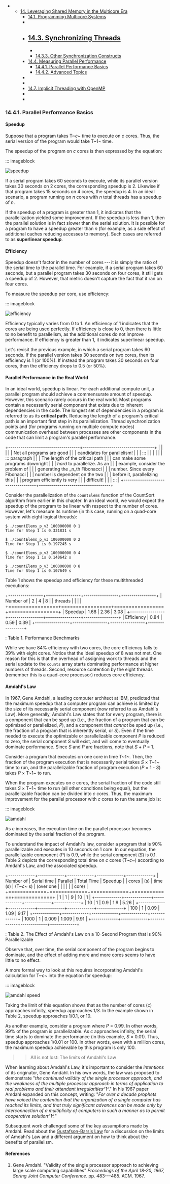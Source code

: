





-   -   [14. Leveraging Shared Memory in the Multicore
        Era]()
        -   [14.1. Programming Multicore
            Systems]()
        -  
        -   [14.3. Synchronizing
            Threads]()
            -  
            -  
            -   [14.3.3. Other Synchronization
                Constructs]()
        -   [14.4. Measuring Parallel
            Performance]()
            -   [14.4.1. Parallel Performance
                Basics]()
            -   [14.4.2. Advanced
                Topics]()
        -  
        -  
        -   [14.7. Implicit Threading with
            OpenMP]()
        -  
        -  















### 14.4.1. Parallel Performance Basics 


#### Speedup 

Suppose that a program takes T~*c*~ time to execute on *c* cores. Thus,
the serial version of the program would take T~1~ time.


The speedup of the program on *c* cores is then expressed by the
equation:


::: imageblock

![speedup](_images/speedup.png)


If a serial program takes 60 seconds to execute, while its parallel
version takes 30 seconds on 2 cores, the corresponding speedup is 2.
Likewise if that program takes 15 seconds on 4 cores, the speedup is 4.
In an ideal scenario, a program running on *n* cores with *n* total
threads has a speedup of *n*.


If the speedup of a program is greater than 1, it indicates that the
parallelization yielded some improvement. If the speedup is less than 1,
then the parallel solution is in fact slower than the serial solution.
It is possible for a program to have a speedup greater than *n* (for
example, as a side effect of additional caches reducing accesses to
memory). Such cases are referred to as **superlinear speedup**.



#### Efficiency 

Speedup doesn't factor in the number of cores --- it is simply the ratio
of the serial time to the parallel time. For example, if a serial
program takes 60 seconds, but a parallel program takes 30 seconds on
four cores, it still gets a speedup of 2. However, that metric doesn't
capture the fact that it ran on four cores.


To measure the speedup per core, use efficiency:


::: imageblock

![efficiency](_images/efficiency.png)


Efficiency typically varies from 0 to 1. An efficiency of 1 indicates
that the cores are being used perfectly. If efficiency is close to 0,
then there is little to no benefit to parallelism, as the additional
cores do not improve performance. If efficiency is greater than 1, it
indicates superlinear speedup.


Let's revisit the previous example, in which a serial program takes 60
seconds. If the parallel version takes 30 seconds on two cores, then its
efficiency is 1 (or 100%). If instead the program takes 30 seconds on
four cores, then the efficiency drops to 0.5 (or 50%).



#### Parallel Performance in the Real World 

In an ideal world, speedup is linear. For each additional compute unit,
a parallel program should achieve a commensurate amount of speedup.
However, this scenario rarely occurs in the real world. Most programs
contain a necessarily serial component that exists due to inherent
dependencies in the code. The longest set of dependencies in a program
is referred to as its **critical path**. Reducing the length of a
program's critical path is an important first step in its
parallelization. Thread synchronization points and (for programs running
on multiple compute nodes) communication overhead between processes are
other components in the code that can limit a program's parallel
performance.



+-----------------------------------+-----------------------------------+
|                                   |                          |
|                                   | Not all programs are good         |
|                                   | candidates for parallelism!       |
|                                   | :::                               |
|                                   |                                   |
|                                   | ::: paragraph                     |
|                                   | The length of the critical path   |
|                                   | can make some programs downright  |
|                                   | *hard* to parallelize. As an      |
|                                   | example, consider the problem of  |
|                                   | generating the \_n_th Fibonacci   |
|                                   | number. Since every Fibonacci     |
|                                   | number is dependent on the two    |
|                                   | before it, parallelizing this     |
|                                   | program efficiently is very       |
|                                   | difficult!                        |
|                                   | :::                               |
+-----------------------------------+-----------------------------------+


Consider the parallelization of the `countElems` function of the
CountSort algorithm from earlier in this chapter. In an ideal world, we
would expect the speedup of the program to be linear with respect to the
number of cores. However, let's measure its runtime (in this case,
running on a quad-core system with eight logical threads):




    $ ./countElems_p_v3 100000000 0 1
    Time for Step 1 is 0.331831 s

    $ ./countElems_p_v3 100000000 0 2
    Time for Step 1 is 0.197245 s

    $ ./countElems_p_v3 100000000 0 4
    Time for Step 1 is 0.140642 s

    $ ./countElems_p_v3 100000000 0 8
    Time for Step 1 is 0.107649 s


Table 1 shows the speedup and efficiency for
these multithreaded executions:


+-----------------+-----------------+-----------------+-----------------+
| Number of       | 2               | 4               | 8               |
| threads         |                 |                 |                 |
+=================+=================+=================+=================+
| Speedup         | 1.68            | 2.36            | 3.08            |
+-----------------+-----------------+-----------------+-----------------+
| Efficiency      | 0.84            | 0.59            | 0.39            |
+-----------------+-----------------+-----------------+-----------------+

: Table 1. Performance Benchmarks

While we have 84% efficiency with two cores, the core efficiency falls
to 39% with eight cores. Notice that the ideal speedup of 8 was not met.
One reason for this is that the overhead of assigning work to threads
and the serial update to the `counts` array starts dominating
performance at higher numbers of threads. Second, resource contention by
the eight threads (remember this is a quad-core processor) reduces core
efficiency.



#### Amdahl's Law 

In 1967, Gene Amdahl, a leading computer architect at IBM, predicted
that the maximum speedup that a computer program can achieve is limited
by the size of its necessarily serial component (now referred to as
Amdahl's Law). More generally, Amdahl's Law states that for every
program, there is a component that can be sped up (i.e., the fraction of
a program that can be optimized or parallelized, *P*), and a component
that *cannot* be sped up (i.e., the fraction of a program that is
inherently serial, or *S*). Even if the time needed to execute the
optimizable or parallelizable component *P* is reduced to zero, the
serial component *S* will exist, and will come to eventually dominate
performance. Since *S* and *P* are fractions, note that *S* + *P* = 1.


Consider a program that executes on one core in time T~1~. Then, the
fraction of the program execution that is necessarily serial takes *S* ×
T~1~ time to run, and the parallelizable fraction of program execution
(*P* = 1 - *S*) takes *P* × T~1~ to run.


When the program executes on *c* cores, the serial fraction of the code
still takes *S* × T~1~ time to run (all other conditions being equal),
but the parallelizable fraction can be divided into *c* cores. Thus, the
maximum improvement for the parallel processor with *c* cores to run the
same job is:


::: imageblock

![amdahl](_images/amdahl.png)


As *c* increases, the execution time on the parallel processor becomes
dominated by the serial fraction of the program.


To understand the impact of Amdahl's law, consider a program that is 90%
parallelizable and executes in 10 seconds on 1 core. In our equation,
the parallelizable component (*P*) is 0.9, while the serial component
(*S*) is 0.1. Table 2 depicts the corresponding total time
on *c* cores (T~*c*~) according to Amdahl's Law, and the associated
speedup.


+-------------+-------------+-------------+-------------+-------------+
| Number of   | Serial time | Parallel    | Total Time  | Speedup     |
| cores       | (s)         | time (s)    | (T~*c*~ s)  | (over one   |
|             |             |             |             | core)       |
+=============+=============+=============+=============+=============+
| 1           | 1           | 9           | 10          | 1           |
+-------------+-------------+-------------+-------------+-------------+
| 10          | 1           | 0.9         | 1.9         | 5.26        |
+-------------+-------------+-------------+-------------+-------------+
| 100         | 1           | 0.09        | 1.09        | 9.17        |
+-------------+-------------+-------------+-------------+-------------+
| 1000        | 1           | 0.009       | 1.009       | 9.91        |
+-------------+-------------+-------------+-------------+-------------+

: Table 2. The Effect of Amdahl's Law on a 10-Second Program that is 90%
Parallelizable

Observe that, over time, the serial component of the program begins to
dominate, and the effect of adding more and more cores seems to have
little to no effect.


A more formal way to look at this requires incorporating Amdahl's
calculation for T~*c*~ into the equation for speedup:


::: imageblock

![amdahl speed](_images/amdahl_speed.png)


Taking the limit of this equation shows that as the number of cores
(*c*) approaches infinity, speedup approaches 1/*S*. In the example
shown in Table 2, speedup approaches 1/0.1, or 10.


As another example, consider a program where *P* = 0.99. In other words,
99% of the program is parallelizable. As *c* approaches infinity, the
serial time starts to dominate the performance (in this example, *S* =
0.01). Thus, speedup approaches 1/0.01 or 100. In other words, even with
a million cores, the maximum speedup achievable by this program is only
100.


>> All is not lost: The limits of Amdahl's Law


When learning about Amdahl's Law, it's important to consider the
*intentions* of its originator, Gene Amdahl. In his own words, the law
was proposed to demonstrate \"*the continued validity of the single
processor approach, and the weakness of the multiple processor approach
in terms of application to real problems and their attendant
irregularities*^1^.\" In his 1967 paper Amdahl expanded on this concept,
writing: \"*For over a decade prophets have voiced the contention that
the organization of a single computer has reached its limits, and that
truly significant advances can be made only by interconnection of a
multiplicity of computers in such a manner as to permit cooperative
solution^1^.*\"


Subsequent work challenged some of the key assumptions made by Amdahl.
Read about the [Gustafson-Barsis
Law](performance_advanced.html#_gustafson_barsis_law) for a
discussion on the limits of Amdahl's Law and a different argument on how
to think about the benefits of parallelism.




#### References 


1.  Gene Amdahl. \"Validity of the single processor approach to
    achieving large scale computing capabilities\" *Proceedings of the
    April 18-20, 1967, Spring Joint Computer Conference*. pp. 483---​485.
    ACM. 1967.





